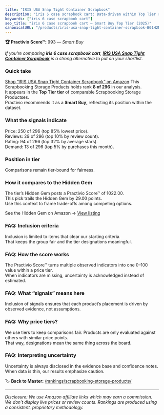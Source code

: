 ```yaml
---
title: "IRIS USA Snap Tight Container Scrapbook"
description: "iris 6 case scrapbook cart: Data-driven within Top Tier ranking using the Practivio Score™. Positioned by quality, value, demand, findability, momentum."
keywords: ["iris 6 case scrapbook cart"]
seo_title: "iris 6 case scrapbook cart — Smart Buy Top Tier (2025)"
canonicalURL: "/products/iris-usa-snap-tight-container-scrapbook-B01H2NWHXU/"
---
```


**🏆 Practivio Score™:** 993 — _Smart Buy_


*If you're comparing **iris 6 case scrapbook cart**, **[IRIS USA Snap Tight Container Scrapbook](https://www.amazon.com/dp/B01H2NWHXU?tag=practivio-20)** is a strong alternative to put on your shortlist.*
### Quick take
[Shop “IRIS USA Snap Tight Container Scrapbook” on Amazon](https://www.amazon.com/dp/B01H2NWHXU?tag=practivio-20)
This Scrapbooking Storage Products holds rank **8 of 296** in our analysis.  
It appears in the **Top Tier tier** of comparable Scrapbooking Storage Productses.  
Practivio recommends it as a **Smart Buy**, reflecting its position within the dataset.

### What the signals indicate
Price: 250 of 296 (top 85% lowest price).  
Reviews: 29 of 296 (top 10% by review count).  
Rating: 94 of 296 (top 32% by average stars).  
Demand: 13 of 296 (top 5% by purchases this month).

### Position in tier
Comparisons remain tier-bound for fairness.

### How it compares to the Hidden Gem
The tier’s Hidden Gem posts a Practivio Score™ of 1022.00.  
This pick trails the Hidden Gem by 29.00 points.  
Use this context to frame trade-offs among competing options.  

See the Hidden Gem on Amazon → [View listing](https://www.amazon.com/dp/B08V21RXFY?tag=practivio-20)

### FAQ: Inclusion criteria
Inclusion is limited to items that clear our starting criteria.  
That keeps the group fair and the tier designations meaningful.

### FAQ: How the score works
The Practivio Score™ turns multiple observed indicators into one 0–100 value within a price tier.  
When indicators are missing, uncertainty is acknowledged instead of estimated.

### FAQ: What “signals” means here
Inclusion of signals ensures that each product’s placement is driven by observed evidence, not assumptions.

### FAQ: Why price tiers?
We use tiers to keep comparisons fair. Products are only evaluated against others with similar price points.  
That way, designations mean the same thing across the board.

### FAQ: Interpreting uncertainty
Uncertainty is always disclosed in the evidence base and confidence notes.  
When data is thin, our results emphasize caution.


🏷️ **Back to Master:** [/rankings/scrapbooking-storage-products/](/rankings/scrapbooking-storage-products/)

---
_Disclosure: We use Amazon affiliate links which may earn a commission. We don’t display live prices or review counts. Rankings are produced using a consistent, proprietary methodology._
